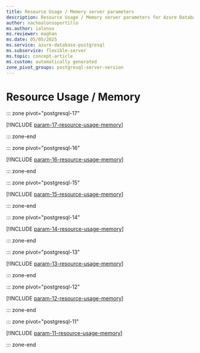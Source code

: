 ```yaml
---
title: Resource Usage / Memory server parameters
description: Resource Usage / Memory server parameters for Azure Database for PostgreSQL flexible server.
author: nachoalonsoportillo
ms.author: ialonso
ms.reviewer: maghan
ms.date: 05/05/2025
ms.service: azure-database-postgresql
ms.subservice: flexible-server
ms.topic: concept-article
ms.custom: automatically generated
zone_pivot_groups: postgresql-server-version
---
```

# Resource Usage / Memory


::: zone pivot="postgresql-17"

[!INCLUDE [param-17-resource-usage-memory](./includes/param-17-resource-usage-memory.md)]

::: zone-end


::: zone pivot="postgresql-16"

[!INCLUDE [param-16-resource-usage-memory](./includes/param-16-resource-usage-memory.md)]

::: zone-end


::: zone pivot="postgresql-15"

[!INCLUDE [param-15-resource-usage-memory](./includes/param-15-resource-usage-memory.md)]

::: zone-end


::: zone pivot="postgresql-14"

[!INCLUDE [param-14-resource-usage-memory](./includes/param-14-resource-usage-memory.md)]

::: zone-end


::: zone pivot="postgresql-13"

[!INCLUDE [param-13-resource-usage-memory](./includes/param-13-resource-usage-memory.md)]

::: zone-end


::: zone pivot="postgresql-12"

[!INCLUDE [param-12-resource-usage-memory](./includes/param-12-resource-usage-memory.md)]

::: zone-end


::: zone pivot="postgresql-11"

[!INCLUDE [param-11-resource-usage-memory](./includes/param-11-resource-usage-memory.md)]

::: zone-end


